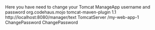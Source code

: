 Here you have need to change your Tomcat ManageApp username and password
<plugin>
	<groupId>org.codehaus.mojo</groupId>
	<artifactId>tomcat-maven-plugin</artifactId>
	<version>1.1</version>
	<configuration>
	<url>http://localhost:8080/manager/text</url>
	<server>TomcatServer</server>
	<path>/my-web-app-1</path>
	<username>ChangePassword</username>
	<password>ChangePassword</password>
	</configuration>
</plugin>

